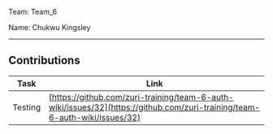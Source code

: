 Team: Team_6

Name: Chukwu Kingsley

<hr />

## Contributions

| Task | Link |
|------|------|
| Testing | [https://github.com/zuri-training/team-6-auth-wiki/issues/32](https://github.com/zuri-training/team-6-auth-wiki/issues/32) |
